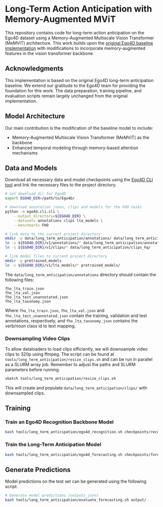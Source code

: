 # Long-Term Action Anticipation with Memory-Augmented MViT

This repository contains code for long-term action anticipation on the Ego4D dataset using a Memory-Augmented Multiscale Vision Transformer (MeMViT) architecture. This work builds upon the [original Ego4D baseline implementation](https://github.com/facebookresearch/Ego4D) with modifications to incorporate memory-augmented features in the vision transformer backbone.

## Acknowledgments

This implementation is based on the original Ego4D long-term anticipation baseline. We extend our gratitude to the Ego4D team for providing the foundation for this work. The data preparation, training pipeline, and evaluation scripts remain largely unchanged from the original implementation.

## Model Architecture

Our main contribution is the modification of the baseline model to include:
- Memory-Augmented Multiscale Vision Transformer (MeMViT) as the backbone
- Enhanced temporal modeling through memory-based attention mechanisms

## Data and Models
Download all necessary data and model checkpoints using the [Ego4D CLI tool](https://github.com/facebookresearch/Ego4d/blob/main/ego4d/cli/README.md) and link the necessary files to the project directory.

```bash
# set download dir for Ego4D
export EGO4D_DIR=/path/to/Ego4D/

# download annotation jsons, clips and models for the FHO tasks
python -m ego4d.cli.cli \
    --output_directory=${EGO4D_DIR} \
    --datasets annotations clips lta_models \
    --benchmarks FHO

# link data to the current project directory
mkdir -p data/long_term_anticipation/annotations/ data/long_term_anticipation/clips_hq/
ln -s ${EGO4D_DIR}/v1/annotations/* data/long_term_anticipation/annotations/
ln -s ${EGO4D_DIR}/v1/clips/* data/long_term_anticipation/clips_hq/

# link model files to current project directory
mkdir -p pretrained_models
ln -s ${EGO4D_DIR}/v1/lta_models/* pretrained_models/
```

The `data/long_term_anticipation/annotations` directory should contain the following files:

```
fho_lta_train.json
fho_lta_val.json
fho_lta_test_unannotated.json
fho_lta_taxonomy.json
```

Where `fho_lta_train.json`, `fho_lta_val.json` and `fho_lta_test_unannotated.json` contain the training, validation and test annotations, respectively, and `fho_lta_taxonomy.json` contains the verb/noun class id to text mapping.

### Downsampling Video Clips
To allow dataloaders to load clips efficiently, we will downsample video clips to 320p using ffmpeg. The script can be found at `tools/long_term_anticipation/resize_clips.sh` and can be run in parallel as a SLURM array job. Remember to adjust the paths and SLURM parameters before running.

```bash
sbatch tools/long_term_anticipation/resize_clips.sh
```
This will create and populate `data/long_term_anticipation/clips/` with downsampled clips.

## Training

### Train an Ego4D Recognition Backbone Model
```bash
bash tools/long_term_anticipation/ego4d_recognition.sh checkpoints/recognition/
```

### Train the Long-Term Anticipation Model
```bash
bash tools/long_term_anticipation/ego4d_forecasting.sh checkpoints/forecasting/
```

## Generate Predictions

Model predictions on the test set can be generated using the following script:
```bash
# Generate model predictions (outputs.json)
bash tools/long_term_anticipation/evaluate_forecasting.sh output/
```

